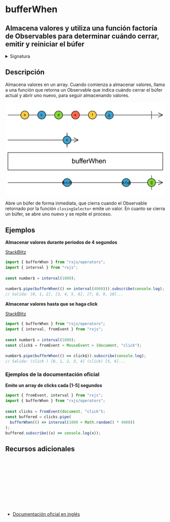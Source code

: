# bufferWhen

<h2 class="subtitle"> Almacena valores y utiliza una función factoría de Observables para determinar cuándo cerrar, emitir y reiniciar el búfer
</h2>

<details>
<summary>Signatura</summary>

### Firma

`bufferWhen<T>(closingSelector: () => Observable<any>): OperatorFunction<T, T[]>`

### Parámetros

<table>
<tr><td>closingSelector</td><td>Una función que no recibe ningún argumento y retorna un Observable que señala el cierre del búfer.</td></tr>
</table>

### Retorna

`OperatorFunction<T, T[]>`: Un Observable de arrays de valores almacenados.

</details>

## Descripción

Almacena valores en un array. Cuando comienza a almacenar valores, llama a una función que retorna un Observable que indica cuándo cerrar el búfer actual y abrir uno nuevo, para seguir almacenando valores.

<img src="assets/images/marble-diagrams/transformation/bufferWhen.png" alt="Diagrama de canicas del operador bufferWhen">

Abre un búfer de forma inmediata, que cierra cuando el Observable retornado por la función `closingSelector` emite un valor. En cuanto se cierra un búfer, se abre uno nuevo y se repite el proceso.

## Ejemplos

**Almacenar valores durante periodos de 4 segundos**

<a target="_blank" href="https://stackblitz.com/edit/rxjs-bufferwhen-1?file=index.ts">StackBlitz</a>

```javascript
import { bufferWhen } from "rxjs/operators";
import { interval } from "rxjs";

const number$ = interval(1000);

number$.pipe(bufferWhen(() => interval(4000))).subscribe(console.log);
// Salida: [0, 1, 2], [3, 4, 5, 6], [7, 8, 9, 10]...
```

**Almacenar valores hasta que se haga click**

<a target="_blank" href="https://stackblitz.com/edit/rxjs-bufferwhen-2?file=index.ts">StackBlitz</a>

```javascript
import { bufferWhen } from "rxjs/operators";
import { interval, fromEvent } from "rxjs";

const number$ = interval(1000);
const click$ = fromEvent < MouseEvent > (document, "click");

number$.pipe(bufferWhen(() => click$)).subscribe(console.log);
// Salida: (click ) [0, 1, 2, 3, 4] (click) [5, 6]...
```

### Ejemplos de la documentación oficial

**Emite un array de clicks cada [1-5] segundos**

```javascript
import { fromEvent, interval } from "rxjs";
import { bufferWhen } from "rxjs/operators";

const clicks = fromEvent(document, "click");
const buffered = clicks.pipe(
  bufferWhen(() => interval(1000 + Math.random() * 4000))
);
buffered.subscribe((x) => console.log(x));
```

<div class="page-footer">

## Recursos adicionales

<a target="_blank" href="https://github.com/ReactiveX/rxjs/blob/master/src/internal/operators/bufferWhen.ts">
<svg>
  <use xlink:href="/assets/icons/source.svg#source-code"></use>
</svg>
</a>
</div>

- <a target="_blank" href="https://rxjs.dev/api/operators/bufferWhen">Documentación oficial en inglés</a>
